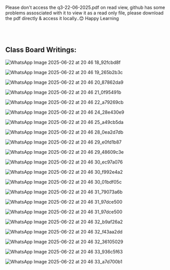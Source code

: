 Please don't access the q3-22-06-2025.pdf on read view, github has some problems assosciated with it to view it as a read only file, please download the pdf directly & access it locally..😊
Happy Learning


<br/>


<br/>




Class Board Writings: 
-



![WhatsApp Image 2025-06-22 at 20 46 18_92fcbd8f](https://github.com/user-attachments/assets/8528c304-702f-40e8-beac-e074a575042c)

![WhatsApp Image 2025-06-22 at 20 46 19_265b2b3c](https://github.com/user-attachments/assets/79d98e36-52c6-430b-8a9b-5405bdea7174)

![WhatsApp Image 2025-06-22 at 20 46 20_87862da9](https://github.com/user-attachments/assets/0050a54c-384d-4797-94f2-f6317ec90e3b)

![WhatsApp Image 2025-06-22 at 20 46 21_0f95491b](https://github.com/user-attachments/assets/94546c7a-5aea-411f-b1b3-7ae2a941e72e)

![WhatsApp Image 2025-06-22 at 20 46 22_a79269cb](https://github.com/user-attachments/assets/3a88e99c-f434-4fc9-ac92-79fa61e46752)

![WhatsApp Image 2025-06-22 at 20 46 24_28e430e9](https://github.com/user-attachments/assets/1efa9820-4020-46d6-86c1-d94de4e25aad)

![WhatsApp Image 2025-06-22 at 20 46 25_a49cb5da](https://github.com/user-attachments/assets/68de74c4-f2ff-42d7-8730-b7e893a05d0e)

![WhatsApp Image 2025-06-22 at 20 46 28_0ea2d7db](https://github.com/user-attachments/assets/702e1fb7-fc7e-4c65-a599-2a451a0f3cec)

![WhatsApp Image 2025-06-22 at 20 46 29_e0fd1b87](https://github.com/user-attachments/assets/9e20ff0c-3c9c-4f43-a005-2b032e2ee692)

![WhatsApp Image 2025-06-22 at 20 46 29_48609c3e](https://github.com/user-attachments/assets/1edc243b-ffb0-420e-9df4-09075b8b2be7)

![WhatsApp Image 2025-06-22 at 20 46 30_ec97a076](https://github.com/user-attachments/assets/75be3334-56d7-452b-ac90-021bef5a03db)

![WhatsApp Image 2025-06-22 at 20 46 30_f992e4a2](https://github.com/user-attachments/assets/2f0fab05-ecc2-4685-b98a-333b3e54f313)

![WhatsApp Image 2025-06-22 at 20 46 30_01bdf05c](https://github.com/user-attachments/assets/ac78fb78-aef3-4dc9-bbae-63903e7c0879)

![WhatsApp Image 2025-06-22 at 20 46 31_79073a6b](https://github.com/user-attachments/assets/431feeb3-b64d-417c-a8f9-ce28c2315210)

![WhatsApp Image 2025-06-22 at 20 46 31_97dce500](https://github.com/user-attachments/assets/16184bae-d8ac-4f51-99d9-a1064c949d72)

![WhatsApp Image 2025-06-22 at 20 46 31_97dce500](https://github.com/user-attachments/assets/59b309f4-36eb-41ba-a294-91cfa9e39746)

![WhatsApp Image 2025-06-22 at 20 46 32_b9af26a2](https://github.com/user-attachments/assets/7f906fd0-52af-46ae-a736-25207c6229d2)

![WhatsApp Image 2025-06-22 at 20 46 32_f43aa2dd](https://github.com/user-attachments/assets/a9152023-6342-48aa-a003-b4f4ed4de776)

![WhatsApp Image 2025-06-22 at 20 46 32_36105029](https://github.com/user-attachments/assets/cd4d0829-5f81-4ef5-9160-2697485e5a3e)

![WhatsApp Image 2025-06-22 at 20 46 33_936c5f63](https://github.com/user-attachments/assets/784e721a-edab-4f1f-8cea-d6b2492974bf)

![WhatsApp Image 2025-06-22 at 20 46 33_a7d700b1](https://github.com/user-attachments/assets/8268f261-1df0-4f8c-952c-8d28f5ff005d)
